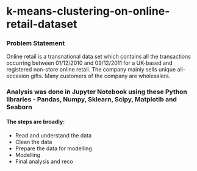 # k-means-clustering-on-online-retail-dataset

### Problem Statement
Online retail is a transnational data set which contains all the transactions occurring between 01/12/2010 and 09/12/2011 for a UK-based and registered non-store online retail. The company mainly sells unique all-occasion gifts. Many customers of the company are wholesalers.

### Analysis was done in Jupyter Notebook using these Python libraries - Pandas, Numpy, Sklearn, Scipy, Matplotib and Seaborn

#### The steps are broadly:

- Read and understand the data
- Clean the data
- Prepare the data for modelling
- Modelling
- Final analysis and reco
